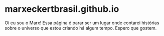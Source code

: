 # marxeckertbrasil.github.io

Oi eu sou o Marx! Essa página é parar ser um lugar onde contarei histórias sobre o universo que estou criando há algum tempo. Espero que gostem.
